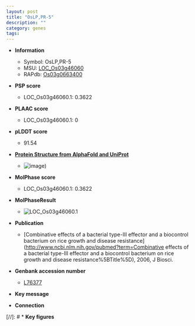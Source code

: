 ```yaml
---
layout: post
title: "OsLP,PR-5"
description: ""
category: genes
tags: 
---
```


* **Information**  
    + Symbol: OsLP,PR-5  
    + MSU: [LOC_Os03g46060](http://rice.plantbiology.msu.edu/cgi-bin/ORF_infopage.cgi?orf=LOC_Os03g46060)  
    + RAPdb: [Os03g0663400](http://rapdb.dna.affrc.go.jp/viewer/gbrowse_details/irgsp1?name=Os03g0663400)  

* **PSP score**  
    + LOC_Os03g46060.1: 0.3622 

* **PLAAC score**  
    + LOC_Os03g46060.1: 0 

* **pLDDT score**
    + 91.54

* **[Protein Structure from AlphaFold and UniProt](https://www.uniprot.org/uniprotkb/Q75GX3/entry#structure)**
    + ![image](https://ricepsp.github.io/images/Q7/AF-Q75GX3-F1.png))

* **MolPhase score**
    + LOC_Os03g46060.1: 0.3622

* **MolPhaseResult**
    + ![LOC_Os03g46060.1](https://ricepsp.github.io/pictures/LOC_Os03g/LOC_Os03g46060.1.png)

* **Publication**  
    + [Combinative effects of a bacterial type-III effector and a biocontrol bacterium on rice growth and disease resistance](http://www.ncbi.nlm.nih.gov/pubmed?term=Combinative effects of a bacterial type-III effector and a biocontrol bacterium on rice growth and disease resistance%5BTitle%5D), 2006, J Biosci.

* **Genbank accession number**  
    + [L76377](http://www.ncbi.nlm.nih.gov/nuccore/L76377)

* **Key message**  

* **Connection**  

[//]: # * **Key figures**  


